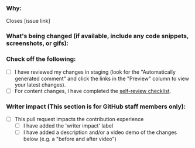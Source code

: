 <!--
Thank you for contributing to this project! You must fill out the information below before we can review this pull request. By explaining why you're making a change (or linking to an issue) and what changes you've made, we can triage your pull request to the best possible team for review.
-->

### Why:

Closes [issue link]

<!-- If there's an existing issue for your change, please link to it in the brackets above.
If there's _not_ an existing issue, please open one first to make it more likely that this update will be accepted: https://github.com/github/docs/issues/new/choose. -->

### What's being changed (if available, include any code snippets, screenshots, or gifs):

<!-- Let us know what you are changing. Share any code snippets, screenshots, gifs, or anything else that could provide the most context.
If you made changes to the `content` directory, a table will populate in a comment below with links to the preview and current production article links -->

### Check off the following:

- [ ] I have reviewed my changes in staging (look for the "Automatically generated comment" and click the links in the "Preview" column to view your latest changes).
- [ ] For content changes, I have completed the [self-review checklist](https://github.com/github/docs/blob/main/contributing/self-review.md#self-review).

### Writer impact (This section is for GitHub staff members only):

- [ ] This pull request impacts the contribution experience
  - [ ] I have added the 'writer impact' label
  - [ ] I have added a description and/or a video demo of the changes below (e.g. a "before and after video")

<!-- Description of the writer impact here -->

